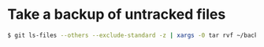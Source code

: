 # Take a backup of untracked files

```sh
$ git ls-files --others --exclude-standard -z | xargs -0 tar rvf ~/backup-untracked.zip
``` 
